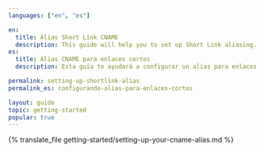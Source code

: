 ```yaml
---
languages: ["en", "es"]

en:
  title: Alias Short Link CNAME
  description: This guide will help you to set up Short Link aliasing.
es:
  title: Alias CNAME para enlaces cortos
  description: Esta guía te ayudará a configurar un alias para enlaces cortos.

permalink: setting-up-shortlink-alias
permalink_es: configurando-alias-para-enlaces-cortos

layout: guide
topic: getting-started
popular: true
---
```


{% translate_file getting-started/setting-up-your-cname-alias.md %}
